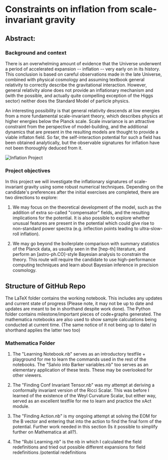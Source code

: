 # Constraints on inflation from scale-invariant gravity

## Abstract:

### Background and context

There is an overwhelming amount of evidence that the Universe underwent a period of accelerated expansion -- inflation -- very early on in its history.  This conclusion is based on careful observations made in the late Universe, combined with physical cosmology and assuming textbook general relativity to correctly describe the gravitational interaction. However, general relativity alone does not provide an inflationary mechanism and (with the possible, and actually quite compelling exception of the Higgs sector) neither does the Standard Model of particle physics.

An interesting possibility is that general relativity descends at low energies from a more fundamental scale-invariant theory, which describes physics at higher energies below the Planck scale. Scale invariance is an attractive constraint from the perspective of model-building, and the additional dynamics that are present in the resulting models are thought to provide a viable inflaton field. So far, the self-interaction potential for such a field has been obtained analytically, but the observable signatures for inflation have not been thoroughly deduced from it.

![Inflation Project](https://github.com/user-attachments/assets/d4b707f2-b61b-4626-ad58-741cbc45fa6c)

### Project objectives

In this project we will investigate the inflationary signatures of scale-invariant gravity using some robust numerical techniques. Depending on the candidate's preferences after the initial exercises are completed, there are two directions to explore:

1. We may focus on the theoretical development of the model, such as the addition of extra so-called "compensator" fields, and the resulting implications for the potential. It is also possible to explore whether unusual features are present in the potential which could give rise to non-standard power spectra (e.g. inflection points leading to ultra-slow-roll inflation).

2. We may go beyond the boilerplate comparison with summary statistics of the Planck data, as usually seen in the [hep-th] literature, and perform an [astro-ph.CO]-style Bayesian analysis to constrain the theory. This route will require the candidate to use high-performance computing techniques and learn about Bayesian inference in precision cosmology.


## Structure of GitHub Repo

The LaTeX folder contains the working notebook. This includes any updates and current state of progress (Please note, it may not be up to date and updates are meant to be in shorthand despite work done). The Python folder contains milestone/important pieces of code+graphs generated. The mathematica notebooks are also used to show sample calculations being conducted at current time. (The same notice of it not being up to date/ in shorthand applies the latter two too)

### Mathematica Folder

1. The "Learning Notebook.nb" serves as an introductory testfile + playground for me to learn the commands used in the rest of the notebooks. The "Salvio into Barker variables.nb" too serves as an elementary application of these tests. These may be overlooked for other viewers.

2. The "Finding Conf Invariant Tensor.nb" was my attempt at deriving a conformally invariant version of the Ricci Scalar. This was before I learned of the existence of the Weyl Curvature Scalar, but either way, served as an excellent testfile for me to learn and practice the xAct module.

3. The "Finding Action.nb" is my ongoing attempt at solving the EOM for the B vector and entering that into the action to find the final form of the potential. Further work needed in this section (Is it possible to simplify further on Mathematica at all?).
  
4.  The "Rubi Learning.nb" is the nb in which I calculated the field redefinitions and tried out possible different expansions for field redefinitions /potential redefinitions

